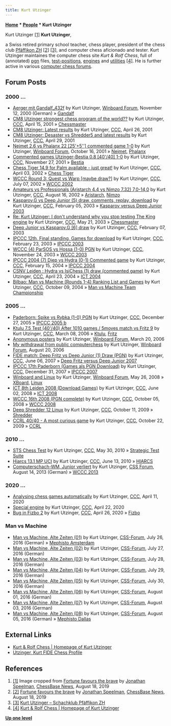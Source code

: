 ```yaml
---
title: Kurt Utzinger
---
```

**[Home](Home "Home") \* [People](People "People") \* Kurt Utzinger**



 [](https://en.chessbase.com/post/speelman-agony-104) Kurt Utzinger <a id="cite-note-1" href="#cite-ref-1">[1]</a> 
**Kurt Utzinger**,  

a Swiss retired primary school teacher, chess player, president of the chess club [Pfäffikon ZH](https://en.wikipedia.org/wiki/Pf%C3%A4ffikon,_Z%C3%BCrich) <a id="cite-note-2" href="#cite-ref-2">[2]</a>
<a id="cite-note-3" href="#cite-ref-3">[3]</a>, and computer chess aficionado and tester. 
Kurt Utzinger maintaines the computer chess site *Kurt & Rolf Chess*, full of (annotated) [pgn](Portable_Game_Notation "Portable Game Notation") files, [test-positions](Test-Positions "Test-Positions"), [engines](Engines "Engines") and [utilities](Utilities "Utilities") <a id="cite-note-4" href="#cite-ref-4">[4]</a>. He is further active in various [computer chess forums](Computer_Chess_Forums "Computer Chess Forums").



## Forum Posts


### 2000 ...


* [Aerger mit Gandalf\_432f](http://www.open-aurec.com/wbforum/viewtopic.php?f=18&t=32642) by Kurt Utzinger, [Winboard Forum](Computer_Chess_Forums "Computer Chess Forums"), November 12, 2000 (German) » [Gandalf](Gandalf "Gandalf")
* [CM8 Utzinger strongest chess program of the world??](https://www.stmintz.com/ccc/index.php?id=163590) by Kurt Utzinger, [CCC](CCC "CCC"), April 15, 2001 » [Chessmaster](Chessmaster "Chessmaster")
* [CM8 Utzinger: Latest results](https://www.stmintz.com/ccc/index.php?id=166208) by Kurt Utzinger, [CCC](CCC "CCC"), April 26, 2001
* [CM8 Utzinger: Desaster vs Shredder5 and latest results](https://www.stmintz.com/ccc/index.php?id=166667) by Kurt Utzinger, [CCC](CCC "CCC"), April 29, 2001
* [Nejmet 2.6 vs Phalanx 22 [25'+5''] commented game 1-0](http://www.open-aurec.com/wbforum/viewtopic.php?f=18&t=34794) by Kurt Utzinger, [Winboard Forum](Computer_Chess_Forums "Computer Chess Forums"), October 16, 2001 » [Nejmet](Nejmet "Nejmet"), [Phalanx](Phalanx "Phalanx")
* [Commented games Utzinger-Bestia 0.8 [40'/40] 1-0](https://www.stmintz.com/ccc/index.php?id=199223) by Kurt Utzinger, [CCC](CCC "CCC"), November 27, 2001 » [Bestia](Bestia "Bestia")
* [Chess Tiger 14.9 for Palm available - just great!](https://www.stmintz.com/ccc/index.php?id=221363) by Kurt Utzinger, [CCC](CCC "CCC"), April 03, 2002 » [Chess Tiger](Chess_Tiger "Chess Tiger")
* [WCCC Round 3: Quest vs Warp [maybe draw?]](https://www.stmintz.com/ccc/index.php?id=239026) by Kurt Utzinger, [CCC](CCC "CCC"), July 07, 2002 » [WCCC 2002](WCCC_2002 "WCCC 2002")
* [Amateurs vs Professionals (Aristarch 4.4 vs Nimzo 7.32) 7,0-14,0](https://www.stmintz.com/ccc/index.php?id=245691) by Kurt Utzinger, [CCC](CCC "CCC"), August 16, 2002 » [Aristarch](Aristarch "Aristarch"), [Nimzo](Nimzo "Nimzo")
* [Kasparov,G vs Deep Junior (5) draw, comments, replay, download](https://www.stmintz.com/ccc/index.php?id=282054) by Kurt Utzinger, [CCC](CCC "CCC"), February 05, 2003 » [Kasparov versus Deep Junior 2003](Kasparov_versus_Deep_Junior_2003 "Kasparov versus Deep Junior 2003")
* [Re: Kurt Utzinger: I don't understand why you stop testing The King engine](https://www.stmintz.com/ccc/index.php?id=297506) by Kurt Utzinger, [CCC](CCC "CCC"), May 21, 2003 » [Chessmaster](Chessmaster "Chessmaster")
* [Deep Junior vs Kasparov,G [6] draw](https://www.stmintz.com/ccc/index.php?id=282575) by Kurt Utzinger, [CCC](CCC "CCC"), February 07, 2003
* [IPCCC 12th, Final standing, Games for download](https://www.stmintz.com/ccc/index.php?id=286373) by Kurt Utzinger, [CCC](CCC "CCC"), February 23, 2003 » [IPCCC 2003](IPCCC_2003 "IPCCC 2003")
* [WCCC (4) ParSOS vs Hossa (1-0) PGN](https://www.stmintz.com/ccc/index.php?id=330155) by Kurt Utzinger, [CCC](CCC "CCC"), November 24, 2003 » [WCCC 2003](WCCC_2003 "WCCC 2003")
* [IPCCC 2004 (7) Diep vs Hydra (0-1) Commented game](https://www.stmintz.com/ccc/index.php?id=349144) by Kurt Utzinger, [CCC](CCC "CCC"), February 15, 2004 » [IPCCC 2004](IPCCC_2004 "IPCCC 2004")
* [CSNV Leiden : Hydra vs IsiChess (1) draw (commented game)](https://www.stmintz.com/ccc/index.php?id=361328) by Kurt Utzinger, [CCC](CCC "CCC"), April 23, 2004 » [ICT 2004](ICT_2004 "ICT 2004")
* [Bilbao: Man vs Machine (Rounds 1-4) Ranking List and Games](https://www.stmintz.com/ccc/index.php?id=390944) by Kurt Utzinger, [CCC](CCC "CCC"), October 09, 2004 » [Man vs Machine Team Championship](Man_vs_Machine_Team_Championship "Man vs Machine Team Championship")


### 2005 ...


* [Paderborn: Spike vs Rybka (1-0) PGN](https://www.stmintz.com/ccc/index.php?id=474125) by Kurt Utzinger, [CCC](CCC "CCC"), December 27, 2005 » [IPCCC 2005 b](IPCCC_2005_b "IPCCC 2005 b")
* [Ktulu 7.5 Test (40'/40) After 1010 games / 5moves match vs Fritz 9](https://www.stmintz.com/ccc/index.php?id=492059) by Kurt Utzinger, [CCC](CCC "CCC"), March 08, 2006 » [Ktulu](Ktulu "Ktulu"), [Fritz](Fritz "Fritz")
* [Anonymous posters](http://www.open-aurec.com/wbforum/viewtopic.php?f=2&t=4556) by Kurt Utzinger, [Winboard Forum](Computer_Chess_Forums "Computer Chess Forums"), March 20, 2006
* [My withdrawal from public computerchess](http://www.open-aurec.com/wbforum/viewtopic.php?f=2&t=5414) by Kurt Utzinger, [Winboard Forum](Computer_Chess_Forums "Computer Chess Forums"), August 20, 2006
* [FIDE match: Deep Fritz vs Deep Junior (1) Draw (PGN)](http://www.talkchess.com/forum3/viewtopic.php?f=6&t=14289) by Kurt Utzinger, [CCC](CCC "CCC"), June 06, 2007 » [Deep Fritz versus Deep Junior 2007](Deep_Fritz_versus_Deep_Junior_2007 "Deep Fritz versus Deep Junior 2007")
* [IPCCC 17th Paderborn (Games als PGN Download)](http://www.talkchess.com/forum3/viewtopic.php?f=6&t=18656) by Kurt Utzinger, [CCC](CCC "CCC"), December 31, 2007 » [IPCCC 2007](IPCCC_2007 "IPCCC 2007")
* [Winboard and Linux](http://www.open-aurec.com/wbforum/viewtopic.php?t=49218) by Kurt Utzinger, [Winboard Forum](Computer_Chess_Forums "Computer Chess Forums"), May 26, 2008 » [XBoard](XBoard "XBoard"), [Linux](Linux "Linux")
* [ICT 8th Leiden 2008 (Download Games)](http://www.talkchess.com/forum/viewtopic.php?t=21568) by Kurt Utzinger, [CCC](CCC "CCC"), June 02, 2008 » [ICT 2008](ICT_2008 "ICT 2008")
* [WCCC 16th 2008 (PGN complete)](http://www.talkchess.com/forum/viewtopic.php?t=24205) by Kurt Utzinger, [CCC](CCC "CCC"), October 05, 2008 » [WCCC 2008](WCCC_2008 "WCCC 2008")
* [Deep Shredder 12 Linux](http://www.talkchess.com/forum3/viewtopic.php?f=2&t=30094) by Kurt Utzinger, [CCC](CCC "CCC"), October 11, 2009 » [Shredder](Shredder "Shredder")
* [CCRL 40/40 - A most curious game](http://www.talkchess.com/forum/viewtopic.php?t=30270) by Kurt Utzinger, [CCC](CCC "CCC"), October 22, 2009 » [CCRL](CCRL "CCRL")


### 2010 ...


* [STS Chess Test](http://www.talkchess.com/forum3/viewtopic.php?f=2&t=34599) by Kurt Utzinger, [CCC](CCC "CCC"), May 30, 2010 » [Strategic Test Suite](Strategic_Test_Suite "Strategic Test Suite")
* [Hiarcs 13.1 MP UCI](http://www.talkchess.com/forum3/viewtopic.php?f=2&t=34915) by Kurt Utzinger, [CCC](CCC "CCC"), June 13, 2010 » [HIARCS](HIARCS "HIARCS")
* [Computerschach-WM, Junior verliert](http://forum.computerschach.de/cgi-bin/mwf/topic_show.pl?tid=5912) by Kurt Utzinger, [CSS Forum](Computer_Chess_Forums "Computer Chess Forums"), August 14, 2013 (German) » [WCCC 2013](WCCC_2013 "WCCC 2013")


### 2020 ...


* [Analysing chess games automatically](http://www.talkchess.com/forum3/viewtopic.php?f=2&t=73627) by Kurt Utzinger, [CCC](CCC "CCC"), April 11, 2020
* [Special engine](http://www.talkchess.com/forum3/viewtopic.php?f=7&t=73734) by Kurt Utzinger, [CCC](CCC "CCC"), April 22, 2020
* [Bug in Fizbo 2](http://www.talkchess.com/forum3/viewtopic.php?f=2&t=73769) by Kurt Utzinger, [CCC](CCC "CCC"), April 26, 2020 » [Fizbo](Fizbo "Fizbo")


### Man vs Machine


* [Man vs Machine, Alte Zeiten (01)](https://forum.computerschach.de/cgi-bin/mwf/topic_show.pl?tid=9049) by Kurt Utzinger, [CSS-Forum](Computer_Chess_Forums "Computer Chess Forums"), July 26, 2016 (German) » [Mephisto Amsterdam](Mephisto_Amsterdam "Mephisto Amsterdam")
* [Man vs Machine, Alte Zeiten (02)](https://forum.computerschach.de/cgi-bin/mwf/topic_show.pl?tid=9051) by Kurt Utzinger, [CSS-Forum](Computer_Chess_Forums "Computer Chess Forums"), July 27, 2016 (German)
* [Man vs Machine, Alte Zeiten (03)](https://forum.computerschach.de/cgi-bin/mwf/topic_show.pl?tid=9053) by Kurt Utzinger, [CSS-Forum](Computer_Chess_Forums "Computer Chess Forums"), July 28, 2016 (German)
* [Man vs Machine, Alte Zeiten (04)](https://forum.computerschach.de/cgi-bin/mwf/topic_show.pl?tid=9056) by Kurt Utzinger, [CSS-Forum](Computer_Chess_Forums "Computer Chess Forums"), July 29, 2016 (German)
* [Man vs Machine, Alte Zeiten (05)](https://forum.computerschach.de/cgi-bin/mwf/topic_show.pl?tid=9060) by Kurt Utzinger, [CSS-Forum](Computer_Chess_Forums "Computer Chess Forums"), July 30, 2016 (German)
* [Man vs Machine, Alte Zeiten (06)](https://forum.computerschach.de/cgi-bin/mwf/topic_show.pl?tid=9062) by Kurt Utzinger, [CSS-Forum](Computer_Chess_Forums "Computer Chess Forums"), August 01, 2016 (German)
* [Man vs Machine, Alte Zeiten (07)](https://forum.computerschach.de/cgi-bin/mwf/topic_show.pl?tid=9063) by Kurt Utzinger, [CSS-Forum](Computer_Chess_Forums "Computer Chess Forums"), August 03, 2016 (German)
* [Man vs Machine, Alte Zeiten (08)](https://forum.computerschach.de/cgi-bin/mwf/topic_show.pl?tid=9064) by Kurt Utzinger, [CSS-Forum](Computer_Chess_Forums "Computer Chess Forums"), August 05, 2016 (German) » [Mephisto Dallas](Mephisto_Dallas "Mephisto Dallas")


## External Links


* [Kurt & Rolf Chess | Homepage of Kurt Utzinger](http://www.utzingerk.com/index.htm)
* [Utzinger, Kurt FIDE Chess Profile](http://ratings.fide.com/card.phtml?event=1317180)


## References


1. <a id="cite-ref-1" href="#cite-note-1">[1]</a> Image cropped from [Fortune favours the brave](https://en.chessbase.com/post/speelman-agony-104) by [Jonathan Speelman](https://en.wikipedia.org/wiki/Jon_Speelman), [ChessBase News](ChessBase "ChessBase"), August 18, 2019
2. <a id="cite-ref-2" href="#cite-note-2">[2]</a> [Fortune favours the brave](https://en.chessbase.com/post/speelman-agony-104) by [Jonathan Speelman](https://en.wikipedia.org/wiki/Jon_Speelman), [ChessBase News](ChessBase "ChessBase"), August 18, 2019
3. <a id="cite-ref-3" href="#cite-note-3">[3]</a> [Kurt Utzinger – Schachklub Pfäffikon ZH](http://skpfaeffikon.ch/author/kurt/)
4. <a id="cite-ref-4" href="#cite-note-4">[4]</a> [Kurt & Rolf Chess | Homepage of Kurt Utzinger](http://www.utzingerk.com/index.htm)

**[Up one level](People "People")**







 

